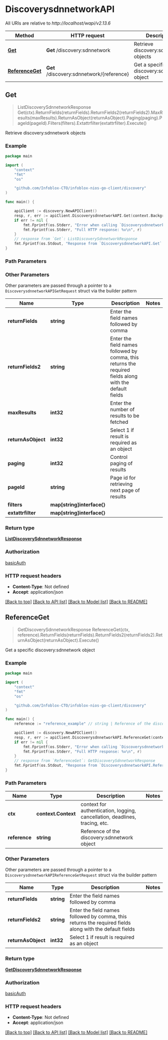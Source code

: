 # DiscoverysdnnetworkAPI

All URIs are relative to *http://localhost/wapi/v2.13.6*

Method | HTTP request | Description
------------- | ------------- | -------------
[**Get**](DiscoverysdnnetworkAPI.md#Get) | **Get** /discovery:sdnnetwork | Retrieve discovery:sdnnetwork objects
[**ReferenceGet**](DiscoverysdnnetworkAPI.md#ReferenceGet) | **Get** /discovery:sdnnetwork/{reference} | Get a specific discovery:sdnnetwork object



## Get

> ListDiscoverySdnnetworkResponse Get(ctx).ReturnFields(returnFields).ReturnFields2(returnFields2).MaxResults(maxResults).ReturnAsObject(returnAsObject).Paging(paging).PageId(pageId).Filters(filters).Extattrfilter(extattrfilter).Execute()

Retrieve discovery:sdnnetwork objects



### Example

```go
package main

import (
	"context"
	"fmt"
	"os"

	"github.com/Infoblox-CTO/infoblox-nios-go-client/discovery"
)

func main() {

	apiClient := discovery.NewAPIClient()
	resp, r, err := apiClient.DiscoverysdnnetworkAPI.Get(context.Background()).Execute()
	if err != nil {
		fmt.Fprintf(os.Stderr, "Error when calling `DiscoverysdnnetworkAPI.Get``: %v\n", err)
		fmt.Fprintf(os.Stderr, "Full HTTP response: %v\n", r)
	}
	// response from `Get`: ListDiscoverySdnnetworkResponse
	fmt.Fprintf(os.Stdout, "Response from `DiscoverysdnnetworkAPI.Get`: %v\n", resp)
}
```

### Path Parameters



### Other Parameters

Other parameters are passed through a pointer to a `DiscoverysdnnetworkAPIGetRequest` struct via the builder pattern


Name | Type | Description  | Notes
------------- | ------------- | ------------- | -------------
**returnFields** | **string** | Enter the field names followed by comma | 
**returnFields2** | **string** | Enter the field names followed by comma, this returns the required fields along with the default fields | 
**maxResults** | **int32** | Enter the number of results to be fetched | 
**returnAsObject** | **int32** | Select 1 if result is required as an object | 
**paging** | **int32** | Control paging of results | 
**pageId** | **string** | Page id for retrieving next page of results | 
**filters** | **map[string]interface{}** |  | 
**extattrfilter** | **map[string]interface{}** |  | 

### Return type

[**ListDiscoverySdnnetworkResponse**](ListDiscoverySdnnetworkResponse.md)

### Authorization

[basicAuth](../README.md#basicAuth)

### HTTP request headers

- **Content-Type**: Not defined
- **Accept**: application/json

[[Back to top]](#) [[Back to API list]](../README.md#documentation-for-api-endpoints)
[[Back to Model list]](../README.md#documentation-for-models)
[[Back to README]](../README.md)


## ReferenceGet

> GetDiscoverySdnnetworkResponse ReferenceGet(ctx, reference).ReturnFields(returnFields).ReturnFields2(returnFields2).ReturnAsObject(returnAsObject).Execute()

Get a specific discovery:sdnnetwork object



### Example

```go
package main

import (
	"context"
	"fmt"
	"os"

	"github.com/Infoblox-CTO/infoblox-nios-go-client/discovery"
)

func main() {
	reference := "reference_example" // string | Reference of the discovery:sdnnetwork object

	apiClient := discovery.NewAPIClient()
	resp, r, err := apiClient.DiscoverysdnnetworkAPI.ReferenceGet(context.Background(), reference).Execute()
	if err != nil {
		fmt.Fprintf(os.Stderr, "Error when calling `DiscoverysdnnetworkAPI.ReferenceGet``: %v\n", err)
		fmt.Fprintf(os.Stderr, "Full HTTP response: %v\n", r)
	}
	// response from `ReferenceGet`: GetDiscoverySdnnetworkResponse
	fmt.Fprintf(os.Stdout, "Response from `DiscoverysdnnetworkAPI.ReferenceGet`: %v\n", resp)
}
```

### Path Parameters


Name | Type | Description  | Notes
------------- | ------------- | ------------- | -------------
**ctx** | **context.Context** | context for authentication, logging, cancellation, deadlines, tracing, etc.
**reference** | **string** | Reference of the discovery:sdnnetwork object | 

### Other Parameters

Other parameters are passed through a pointer to a `DiscoverysdnnetworkAPIReferenceGetRequest` struct via the builder pattern


Name | Type | Description  | Notes
------------- | ------------- | ------------- | -------------
**returnFields** | **string** | Enter the field names followed by comma | 
**returnFields2** | **string** | Enter the field names followed by comma, this returns the required fields along with the default fields | 
**returnAsObject** | **int32** | Select 1 if result is required as an object | 

### Return type

[**GetDiscoverySdnnetworkResponse**](GetDiscoverySdnnetworkResponse.md)

### Authorization

[basicAuth](../README.md#basicAuth)

### HTTP request headers

- **Content-Type**: Not defined
- **Accept**: application/json

[[Back to top]](#) [[Back to API list]](../README.md#documentation-for-api-endpoints)
[[Back to Model list]](../README.md#documentation-for-models)
[[Back to README]](../README.md)


